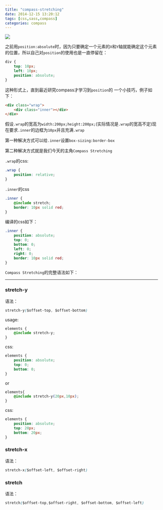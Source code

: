 ```yaml
---
title: "compass-stretching"
date: 2014-12-15 13:20:12
tags: [css,sass,compass]
categories: compass
---
```


![](/images/2014/compass.jpg)

之前用`position:absolute`时，因为只要确定一个元素的`X`和`Y`轴就能确定这个元素的位置，所以自己对`position`的使用也是一直停留在：

```css
div {
    top: 10px;
    left: 10px;
    position: absolute;
}
```

<!--more-->

这种形式上，直到最近研究compass才学习到`position`的 一个小技巧，例子如下：

```html	
<div class="wrap">
    <div class="inner"></div>
</div>
```

假设`.wrap`的宽高为`width:200px;height:200px;`(实际情况是`.wrap`的宽高不定)现在要求`.inner`的边框为`10px`并且充满`.wrap`

第一种解决方式可以给`.inner`设置`box-sizing:border-box`

第二种解决方式就是我们今天的主角`Compass Stretching`


`.wrap`的css:

```css
.wrap {
    position: relative;
}
```

`.inner`的css

```css
.inner {
    @include stretch;
    border: 10px solid red;
}
```

编译的css如下：

```css
.inner {
    position: absolute;
    top: 0;
    bottom: 0;
    left: 0;
    right: 0;
    border: 10px solid red;
}
```

`Compass Stretching`的完整语法如下：

---

### stretch-y

语法：

```css
stretch-y($offset-top, $offset-bottom)
```

usage:

```css
elements {
    @include stretch-y;
}
```

css:

```css
elements {
    position: absolute;
    top: 0;
    bottom: 0;
}
```

or

```css
elements{
    @include stretch-y(20px,10px);
}
```

css:

```css
elements {
    position: absolute;
    top: 20px;
    bottom: 20px;
}
```

### stretch-x

语法：

```css
stretch-x($offset-left, $offset-right)
```

### stretch

语法：

```css
stretch($offset-top,$offset-right, $offset-bottom, $offset-left)
```





